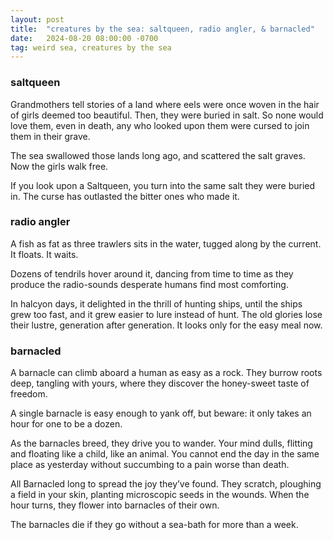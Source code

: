 ```yaml
---
layout: post
title:  "creatures by the sea: saltqueen, radio angler, & barnacled"
date:   2024-08-20 08:00:00 -0700
tag: weird sea, creatures by the sea
---
```


### saltqueen
Grandmothers tell stories of a land where eels were once woven in the hair of girls deemed too beautiful. Then, they were buried in salt. So none would love them, even in death, any who looked upon them were cursed to join them in their grave.

The sea swallowed those lands long ago, and scattered the salt graves. Now the girls walk free. 

If you look upon a Saltqueen, you turn into the same salt they were buried in. The curse has outlasted the bitter ones who made it.

### radio angler
A fish as fat as three trawlers sits in the water, tugged along by the current. It floats. It waits. 

Dozens of tendrils hover around it, dancing from time to time as they produce the radio-sounds desperate humans find most comforting. 

In halcyon days, it delighted in the thrill of hunting ships, until the ships grew too fast, and it grew easier to lure instead of hunt. The old glories lose their lustre, generation after generation. It looks only for the easy meal now. 

### barnacled

A barnacle can climb aboard a human as easy as a rock. They burrow roots deep, tangling with yours, where they discover the honey-sweet taste of freedom. 

A single barnacle is easy enough to yank off, but beware: it only takes an hour for one to be a dozen. 

As the barnacles breed, they drive you to wander. Your mind dulls, flitting and floating like a child, like an animal. You cannot end the day in the same place as yesterday without succumbing to a pain worse than death. 

All Barnacled long to spread the joy they’ve found. They scratch, ploughing a field in your skin, planting microscopic seeds in the wounds. When the hour turns, they flower into barnacles of their own.

The barnacles die if they go without a sea-bath for more than a week. 
